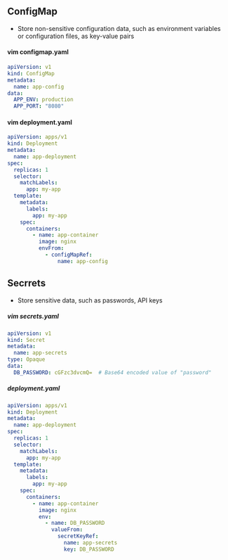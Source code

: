 ## ConfigMap
- Store non-sensitive configuration data, such as environment variables or configuration files, as key-value pairs

#### vim configmap.yaml
```yaml
apiVersion: v1
kind: ConfigMap
metadata:
  name: app-config
data:
  APP_ENV: production
  APP_PORT: "8080"
```
#### vim deployment.yaml
```yaml
apiVersion: apps/v1
kind: Deployment
metadata:
  name: app-deployment
spec:
  replicas: 1
  selector:
    matchLabels:
      app: my-app
  template:
    metadata:
      labels:
        app: my-app
    spec:
      containers:
        - name: app-container
          image: nginx
          envFrom:
            - configMapRef:
                name: app-config
```
## Secrrets
- Store sensitive data, such as passwords, API keys

##### vim secrets.yaml
```yaml
apiVersion: v1
kind: Secret
metadata:
  name: app-secrets
type: Opaque
data:
  DB_PASSWORD: cGFzc3dvcmQ=  # Base64 encoded value of "password"
```

##### deployment.yaml
```yaml
apiVersion: apps/v1
kind: Deployment
metadata:
  name: app-deployment
spec:
  replicas: 1
  selector:
    matchLabels:
      app: my-app
  template:
    metadata:
      labels:
        app: my-app
    spec:
      containers:
        - name: app-container
          image: nginx
          env:
            - name: DB_PASSWORD
              valueFrom:
                secretKeyRef:
                  name: app-secrets
                  key: DB_PASSWORD
```

